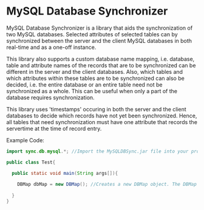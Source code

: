 # MySQL Database Synchronizer
MySQL Database Synchronizer is a library that aids the synchronization of two MySQL databases. Selected attributes of selected tables can by synchronized between the server and the client MySQL databases in both real-time and as a one-off instance.

This library also supports a custom database name mapping, i.e. database, table and attribute names of the records that are to be synchronized can be different in the server and the client databases. Also, which tables and which attributes within these tables are to be synchronized can also be decided, i.e. the entire database or an entire table need not be synchronized as a whole. This can be useful when only a part of the database requires synchronization.

This library uses 'timestamps' occuring in both the server and the client databases to decide which records have not yet been synchronized. Hence, all tables that need synchronization must have one attribute that records the servertime at the time of record entry.

Example Code:

```java
import sync.db.mysql.*; //Import the MySQLDBSync.jar file into your project's lib folder first

public class Test{

  public static void main(String args[]){
  
    DBMap dbMap = new DBMap(); //Creates a new DBMap object. The DBMap objects lets you create a mapping between source and destination MySQL Server database names, table names and attribute names
    
  }
}
```
